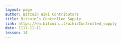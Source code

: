```yaml
---
layout: page
author: Bitcoin Wiki Contributors
title: Bitcoin’s Controlled Supply
link: https://en.bitcoin.it/wiki/Controlled_supply
date: 1111-11-11
lesson: 14
---
```

